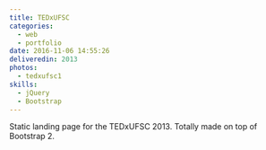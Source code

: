 ```yaml
---
title: TEDxUFSC
categories:
  - web
  - portfolio
date: 2016-11-06 14:55:26
deliveredin: 2013
photos:
  - tedxufsc1
skills:
  - jQuery
  - Bootstrap
---
```

Static landing page for the TEDxUFSC 2013. Totally made on top of Bootstrap 2.
